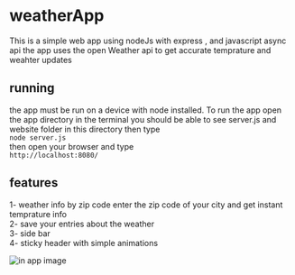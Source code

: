 # weatherApp
This is a simple web app using nodeJs with express , and javascript async api
the app uses the open Weather api to get accurate temprature and weahter updates 

## running 
the app must be run on a device with node installed. To run the app open the app directory in the terminal you should be able to see server.js and website folder in this directory 
then type <br />
`node server.js` <br />
then open your browser and type<br /> `http://localhost:8080/` 
 
 ## features 
 
 1- weather info by zip code enter the zip code of your city and get instant temprature info <br />
 2- save your entries about the weather <br />
 3- side bar <br />
 4- sticky header with simple animations <br />
 
  <img src="/assets/app.png" alt="in app image">
